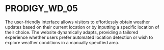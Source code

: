 # PRODIGY_WD_05
The user-friendly interface allows visitors to effortlessly obtain weather updates based on their current location or by inputting a specific location of their choice. The website dynamically adapts, providing a tailored experience whether users prefer automated location detection or wish to explore weather conditions in a manually specified area.
